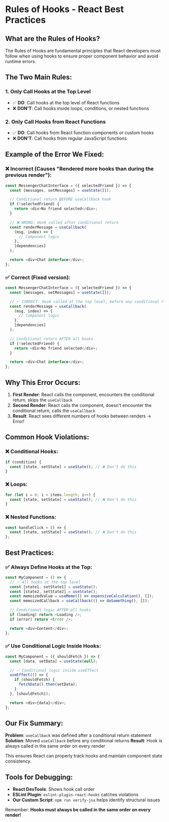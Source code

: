 # Rules of Hooks - React Best Practices

## What are the Rules of Hooks?

The Rules of Hooks are fundamental principles that React developers must follow when using hooks to ensure proper component behavior and avoid runtime errors.

## The Two Main Rules:

### 1. **Only Call Hooks at the Top Level**

- ✅ **DO**: Call hooks at the top level of React functions
- ❌ **DON'T**: Call hooks inside loops, conditions, or nested functions

### 2. **Only Call Hooks from React Functions**

- ✅ **DO**: Call hooks from React function components or custom hooks
- ❌ **DON'T**: Call hooks from regular JavaScript functions

## Example of the Error We Fixed:

### ❌ **Incorrect (Causes "Rendered more hooks than during the previous render"):**

```javascript
const MessengerChatInterface = ({ selectedFriend }) => {
  const [messages, setMessages] = useState([]);

  // Conditional return BEFORE useCallback hook
  if (!selectedFriend) {
    return <div>No friend selected</div>;
  }

  // ❌ WRONG: Hook called after conditional return
  const renderMessage = useCallback(
    (msg, index) => {
      // Component logic
    },
    [dependencies]
  );

  return <div>Chat interface</div>;
};
```

### ✅ **Correct (Fixed version):**

```javascript
const MessengerChatInterface = ({ selectedFriend }) => {
  const [messages, setMessages] = useState([]);

  // ✅ CORRECT: Hook called at the top level, before any conditional returns
  const renderMessage = useCallback(
    (msg, index) => {
      // Component logic
    },
    [dependencies]
  );

  // Conditional return AFTER all hooks
  if (!selectedFriend) {
    return <div>No friend selected</div>;
  }

  return <div>Chat interface</div>;
};
```

## Why This Error Occurs:

1. **First Render**: React calls the component, encounters the conditional return, skips the `useCallback`
2. **Second Render**: React calls the component, doesn't encounter the conditional return, calls the `useCallback`
3. **Result**: React sees different numbers of hooks between renders → Error!

## Common Hook Violations:

### ❌ **Conditional Hooks:**

```javascript
if (condition) {
  const [state, setState] = useState(); // ❌ Don't do this
}
```

### ❌ **Loops:**

```javascript
for (let i = 0; i < items.length; i++) {
  const [state, setState] = useState(); // ❌ Don't do this
}
```

### ❌ **Nested Functions:**

```javascript
const handleClick = () => {
  const [state, setState] = useState(); // ❌ Don't do this
};
```

## Best Practices:

### ✅ **Always Define Hooks at the Top:**

```javascript
const MyComponent = () => {
  // ✅ All hooks at the top level
  const [state1, setState1] = useState();
  const [state2, setState2] = useState();
  const memoizedValue = useMemo(() => expensiveCalculation(), []);
  const memoizedCallback = useCallback(() => doSomething(), []);

  // Conditional logic AFTER all hooks
  if (loading) return <Loading />;
  if (error) return <Error />;

  return <div>Content</div>;
};
```

### ✅ **Use Conditional Logic Inside Hooks:**

```javascript
const MyComponent = ({ shouldFetch }) => {
  const [data, setData] = useState(null);

  // ✅ Conditional logic inside useEffect
  useEffect(() => {
    if (shouldFetch) {
      fetchData().then(setData);
    }
  }, [shouldFetch]);

  return <div>{data}</div>;
};
```

## Our Fix Summary:

**Problem**: `useCallback` was defined after a conditional return statement
**Solution**: Moved `useCallback` before any conditional returns
**Result**: Hook is always called in the same order on every render

This ensures React can properly track hooks and maintain component state consistency.

## Tools for Debugging:

- **React DevTools**: Shows hook call order
- **ESLint Plugin**: `eslint-plugin-react-hooks` catches violations
- **Our Custom Script**: `npm run verify-jsx` helps identify structural issues

Remember: **Hooks must always be called in the same order on every render!**
